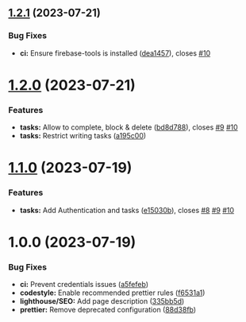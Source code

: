 ## [1.2.1](https://github.com/roalcantara/nxtodo/compare/v1.2.0...v1.2.1) (2023-07-21)


### Bug Fixes

* **ci:** Ensure firebase-tools is installed ([dea1457](https://github.com/roalcantara/nxtodo/commit/dea1457d6f89f389ad26f49fbb6855884bd658f7)), closes [#10](https://github.com/roalcantara/nxtodo/issues/10)

# [1.2.0](https://github.com/roalcantara/nxtodo/compare/v1.1.0...v1.2.0) (2023-07-21)


### Features

* **tasks:** Allow to complete, block & delete ([bd8d788](https://github.com/roalcantara/nxtodo/commit/bd8d7884342593e4f2bfc259643bf20ab6f9d8e3)), closes [#9](https://github.com/roalcantara/nxtodo/issues/9) [#10](https://github.com/roalcantara/nxtodo/issues/10)
* **tasks:** Restrict writing tasks ([a195c00](https://github.com/roalcantara/nxtodo/commit/a195c00c53ef2f309ef439971a56358b0958e18d))

# [1.1.0](https://github.com/roalcantara/nxtodo/compare/v1.0.0...v1.1.0) (2023-07-19)


### Features

* **tasks:** Add Authentication and tasks ([e15030b](https://github.com/roalcantara/nxtodo/commit/e15030ba3e3a7bd71c5970a134716d4f1992725a)), closes [#8](https://github.com/roalcantara/nxtodo/issues/8) [#9](https://github.com/roalcantara/nxtodo/issues/9) [#10](https://github.com/roalcantara/nxtodo/issues/10)

# 1.0.0 (2023-07-19)


### Bug Fixes

* **ci:** Prevent credentials issues ([a5fefeb](https://github.com/roalcantara/nxtodo/commit/a5fefeb553f80d27f83c1651379309c766632fb9))
* **codestyle:** Enable recommended prettier rules ([f6531a1](https://github.com/roalcantara/nxtodo/commit/f6531a15f5f1f7ee947d600854704c725f660e72))
* **lighthouse/SEO:** Add page description ([335bb5d](https://github.com/roalcantara/nxtodo/commit/335bb5d8fa5969b8448538d752e0cc78f8476557))
* **prettier:** Remove deprecated configuration ([88d38fb](https://github.com/roalcantara/nxtodo/commit/88d38fb35ef650171174a34f692f2ee590f1d8b2))

